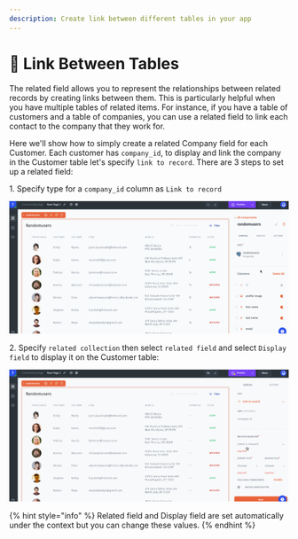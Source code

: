 ```yaml
---
description: Create link between different tables in your app
---
```


# 🔗 Link Between Tables

The related field allows you to represent the relationships between related records by creating links between them. This is particularly helpful when you have multiple tables of related items. For instance, if you have a table of customers and a table of companies, you can use a related field to link each contact to the company that they work for.

Here we'll show how to simply create a related Company field for each Customer. Each customer has `company_id`, to display and link the company in the Customer table let's specify `link to record`. There are 3 steps to set up a related field:&#x20;

1\. Specify type for a `company_id` column as `Link to record`&#x20;

![](../../../.gitbook/assets/testgif58.gif)

2\. Specify `related collection` then select `related field` and select `Display field` to display it on the Customer table:

![](../../../.gitbook/assets/testgif59.gif)

{% hint style="info" %}
Related field and Display field are set automatically under the context but you can change these values.
{% endhint %}
